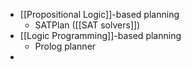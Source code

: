 -  [[Propositional Logic]]-based planning
	- SATPlan ([[SAT solvers]])
-  [[Logic Programming]]-based planning
	- Prolog planner
- 